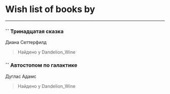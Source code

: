 # Wish list of books by [](https://plus.google.com/u/0/113385419764153208171/)
---

### `` Тринадцатая сказка
Диана Сеттерфилд
> Найдено у Dandelion_Wine

### `` Автостопом по галактике
Дуглас Адамс
> Найдено у Dandelion_Wine

